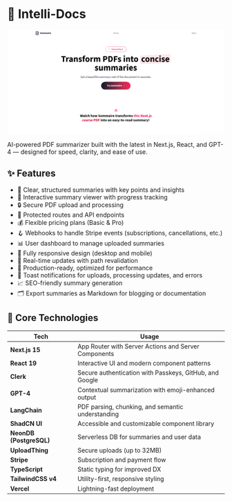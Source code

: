 # 🧠 Intelli-Docs

![App Screenshot](./Screenshot%20from%202025-06-17%2023-03-06.png)

AI-powered PDF summarizer built with the latest in Next.js, React, and GPT-4 — designed for speed, clarity, and ease of use.

## ✨ Features

- 📝 Clear, structured summaries with key points and insights
- 🎨 Interactive summary viewer with progress tracking
- 🔒 Secure PDF upload and processing
- 🔐 Protected routes and API endpoints
- 💰 Flexible pricing plans (Basic & Pro)
- 🪝 Webhooks to handle Stripe events (subscriptions, cancellations, etc.)
- 📊 User dashboard to manage uploaded summaries
- 📱 Fully responsive design (desktop and mobile)
- 🔄 Real-time updates with path revalidation
- 🚀 Production-ready, optimized for performance
- 🔔 Toast notifications for uploads, processing updates, and errors
- 📈 SEO-friendly summary generation
- 🗂️ Export summaries as Markdown for blogging or documentation

## 🧠 Core Technologies

| Tech                    | Usage                                                   |
| ----------------------- | ------------------------------------------------------- |
| **Next.js 15**          | App Router with Server Actions and Server Components    |
| **React 19**            | Interactive UI and modern component patterns            |
| **Clerk**               | Secure authentication with Passkeys, GitHub, and Google |
| **GPT-4**               | Contextual summarization with emoji-enhanced output     |
| **LangChain**           | PDF parsing, chunking, and semantic understanding       |
| **ShadCN UI**           | Accessible and customizable component library           |
| **NeonDB (PostgreSQL)** | Serverless DB for summaries and user data               |
| **UploadThing**         | Secure uploads (up to 32MB)                             |
| **Stripe**              | Subscription and payment flow                           |
| **TypeScript**          | Static typing for improved DX                           |
| **TailwindCSS v4**      | Utility-first, responsive styling                       |
| **Vercel**              | Lightning-fast deployment                               |
